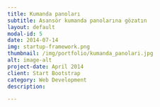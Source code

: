 ```yaml
---
title: Kumanda panoları
subtitle: Asansör kumanda panolarına gözatın
layout: default
modal-id: 5
date: 2014-07-14
img: startup-framework.png
thumbnail: /img/portfolio/kumanda_panolari.jpg
alt: image-alt
project-date: April 2014
client: Start Bootstrap
category: Web Development
description: 

---
```


